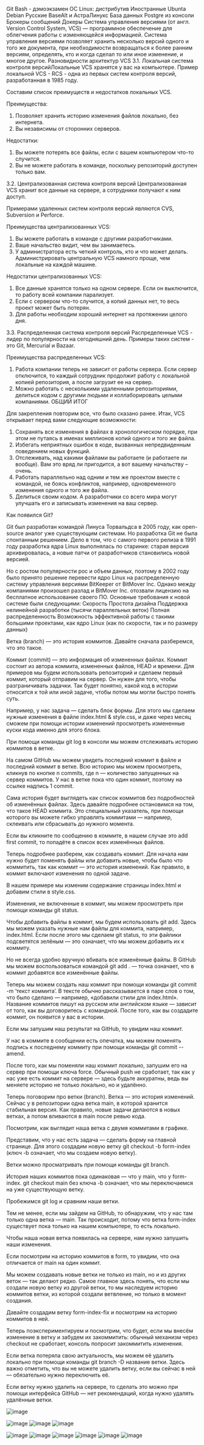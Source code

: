 Git Bash - дэмоэкзамен
OC Linux: дистрибутив Иностранные Ubunta Debian Русские BaseAlt и АстраЛинукс
База данных Postgre из консоли
Брокеры сообщений
Докеры
Система управления версиями (от англ. Version Control System, VCS) — программное обеспечение для облегчения работы с изменяющейся информацией. Система управления версиями позволяет хранить несколько версий одного и того же документа, при необходимости возвращаться к более ранним версиям, определять, кто и когда сделал то или иное изменение, и многое другое.
Разновидности архитектур VCS
3.1. Локальная система контроля версийЛокальные VCS хранятся у вас на компьютере. Пример локальной VCS - RCS - одна из первых систем контроля версий, разработанная в 1985 году.

Составим список преимуществ и недостатков локальных VCS.

Преимущества:
1. Позволяет хранить историю изменения файлов локально, без интернета.
2. Вы независимы от сторонних серверов.

Недостатки:
1. Вы можете потерять все файлы, если с вашем компьютером что-то случится.
2. Вы не можете работать в команде, поскольку репозиторий доступен только вам.

3.2. Централизованная система контроля версий
Централизованная VCS хранит все данные на сервере, а сотрудники получают к ним доступ.

Примерами удаленных систем контроля версий являются CVS, Subversion и Perforce.

Преимущества централизованных VCS:
1. Вы можете работать в команде с другими разработчиками.
2. Ваше начальство видит, чем вы занимаетесь.
3. У администратора есть четкий контроль, кто и что может делать. Администрировать центральную VCS намного проще, чем локальные на каждой машине.

Недостатки централизованных VCS:
1. Все данные хранятся только на одном сервере. Если он выключится, то работу всей компании парализует.
2. Если с сервером что-то случится, а копий данных нет, то весь проект может быть потерян.
3. Для работы необходим хороший интернет на протяжении целого дня.

3.3. Распределенная система контроля версий
Распределенные VCS - лидер по популярности на сегодняшний день. Примеры таких систем - это Git, Mercurial и Bazaar.

Преимущества распределенных VCS:
1. Работа компании теперь не зависит от работы сервера. Если сервер отключится, то каждый сотрудник продолжит работу с локальной копией репозитория, а после загрузит ее на сервер.
2. Можно работать с несколькими удаленными репозиториями, делиться кодом с другими людьми и коллаборировать целыми компаниями.
ОБЩИЙ ИТОГ

Для закрепления повторим все, что было сказано ранее. Итак, VCS открывает перед вами следующие возможности:

1. Сохранять все изменения в файлах в хронологическом порядке, при этом не путаясь в именах миллионов копий одного и того же файла.
2. Избегать неприятных ошибок в коде, вызванных непредвиденным поведением новых функций.
3. Отслеживать, над какими файлами вы работаете (и работаете ли вообще). Вам это вряд ли пригодится, а вот вашему начальству – очень.
4. Работать параллельно над одним и тем же проектом вместе с командой, не боясь конфликтов, например, одновременного изменения одного и того же файла.
5. Делиться своим кодом. А разработчики со всего мира могут улучшать его и записывать изменения на ваш сервер.

Как появился Git?

Git был разработан командой Линуса Торвальдса в 2005 году, как open-source аналог уже существующим системам. Но разработка Git не была спонтанным решением. Дело в том, что с самого первого релиза в 1991 году разработка ядра Linux выполнялась по старинке: старая версия архивировалась, а новые патчи от разработчиков становились новой версией.

Но с ростом популярности рос и объем данных, поэтому в 2002 году было принято решение перевести ядро Linux на распределенную систему управления версиями BitKeeper от BitMover Inc. Однако между компаниями произошел разлад и BitMover Inc. отозвали лицензию на бесплатное использование своего ПО.
Основные требования к новой системе были следующими:
Скорость
Простота дизайна
Поддержка нелинейной разработки (тысячи параллельных веток)
Полная распределенность
Возможность эффективной работы с такими большими проектами, как ядро Linux (как по скорости, так и по размеру данных)







Ветка (branch) — это история коммитов. Давайте сначала разберемся, что это такое.

Коммит (commit) — это информация об измененных файлах. Коммит состоит из автора коммита, измененных файлов, HEAD и времени. Для примеров мы будем использовать репозиторий и сделаем первый коммит, который отправим на сервер. Он нужен для того, чтобы разграничивать задачки. Так будет понятно, какой код в истории относится к той или иной задаче, чтобы потом мы могли быстро понять суть.

Например, у нас задача — сделать блок формы. Для этого мы сделаем нужные изменения в файле index.html & style.css, и даже через месяц сможем при помощи истории изменений просмотреть измененные куски кода именно для этого блока.

При помощи команды git log в консоли мы можем отслеживать историю коммитов в ветке.



На самом GitHub мы можем увидеть последний коммит в файле и последний коммит в ветке. Всю историю мы можем просмотреть, кликнув по кнопке n commits, где n — количество запущенных на сервер коммитов. У нас в ветке пока что один коммит, поэтому на ссылке надпись 1 commit.



Сама история будет выглядеть как список коммитов без подробностей об изменённых файлах. Здесь давайте подробнее остановимся на том, что такое HEAD коммита. Это специальный указатель, при помощи которого вы можете гибко управлять коммитами — например, склеивать или сбрасывать до нужного момента.



Если вы кликните по сообщению в коммите, в нашем случае это add first commit, то попадёте в список всех изменённых файлов.



Теперь подробнее разберем, как создавать коммит. Для начала нам нужно будет поменять файлы или добавить новые, чтобы было что коммитить, так как коммит — это история изменений. Как правило, в коммит включают изменения по одной задаче.

В нашем примере мы изменим содержание страницы index.html и добавим стили в style.css.



Изменения, не включенные в коммит, мы можем просмотреть при помощи команды git status.



Чтобы добавить файлы в коммит, мы будем использовать git add. Здесь мы можем указать нужные нам файлы для коммита, например, index.html. Если после этого мы сделаем git status, то эти файлики подсветятся зелёным — это означает, что мы можем добавить их к коммиту.



Но не всегда удобно вручную вбивать все изменённые файлы. В GitHub мы можем воспользоваться командой git add . — точка означает, что в коммит добавятся все изменённые файлы.



Теперь мы можем создать наш коммит при помощи команды git commit -m ‘текст коммита’. В тексте обычно рассказывается в паре слов о том, что было сделано — например, «добавили стили для index.html». Название коммитов пишут на русском или английском языке — зависит от того, как вы договоритесь с командной. После того, как вы создадите коммит, он появится у вас в истории.



Если мы запушим наш результат на GitHub, то увидим наш коммит.



У нас в коммите в сообщении есть опечатка, мы можем поменять подпись к последнему коммиту при помощи команды git commit --amend.





После того, как мы поменяли наш коммит локально, запушим его на сервер при помощи ключа force. Обычный push не сработает, так как у нас уже есть коммит на сервере — здесь будьте аккуратны, ведь вы меняете историю не только локально, но и удалённо.



Теперь поговорим про ветки (branch). Ветка — это история изменений. Сейчас у в репозитории одна ветка main, в которой хранится стабильная версия. Как правило, новые задачи делаются в новых ветках, а потом вливаются в main после ревью кода.

Посмотрим, как выглядит наша ветка с двумя коммитами в графике.



Представим, что у нас есть задача — сделать форму на главной странице. Для этого создадим новую ветку git checkout -b form-index (ключ -b означает, что мы создаем новую ветку).

Ветки можно просматривать при помощи команды git branch.



История наших коммитов пока одинаковая — что у main, что у form-index. git checkout main без ключа -b означает, что мы переключаемся на уже существующую ветку.

Пробежимся git log и сравним наши ветки.



Тем не менее, если мы зайдем на GitHub, то обнаружим, что у нас там только одна ветка — main. Так происходит, потому что ветка form-index существует пока только на нашем компьютере, то есть локально.

 

Чтобы наша новая ветка появилась на сервере, нам нужно запушить наши изменения.





Если посмотрим на историю коммитов в form, то увидим, что она отличается от main на один коммит.



Мы можем создавать новые ветки не только из main, но и из других веток — так делают редко. Самое главное здесь понять, что если мы создали новую ветку из другой ветки, то мы наследуем историю коммитов ветки, из которой создали ветвление, но только в момент создания.

Давайте создадим ветку form-index-fix и посмотрим на историю коммитов в ней.



Теперь поэкспериментируем и посмотрим, что будет, если мы внесём изменение в ветку и забудем их закоммитить: обычный механизм через checkout не сработает, консоль попросит закоммитить изменения.



Если ветка потеряла свою актуальность, мы можем её удалить локально при помощи команды git branch -D название ветки. Здесь важно отметить, что вы не можете удалить ветку, если вы сейчас в ней — обязательно нужно переключить её.



Если ветку нужно удалить на сервере, то сделать это можно при помощи интерфейса GitHub — нет рекомендаций, когда нужно удалять удалённые ветки.


![image](https://user-images.githubusercontent.com/97594290/188803797-9718c718-2a82-4314-b0e7-d884adc25feb.png)<br/>


![image](https://user-images.githubusercontent.com/112687883/197966281-076b8ef9-98c5-41dd-87df-efab2869e570.png)
![image](https://user-images.githubusercontent.com/112687883/197967998-42f9fd12-0945-4e2e-80cc-d73af4869af0.png)
![image](https://user-images.githubusercontent.com/112687883/197968101-5458596e-0bca-402f-8e35-02d20fcf77df.png)

![image](https://user-images.githubusercontent.com/112687883/197968143-37983b25-474c-4860-8341-84f749ecafbc.png)
![image](https://user-images.githubusercontent.com/112687883/197968187-57177b6c-f2f3-44a5-b988-49e6ebf58fec.png)
![image](https://user-images.githubusercontent.com/112687883/197968283-747499a9-5b02-4a4a-89ab-0b6d3d226e71.png)
![image](https://user-images.githubusercontent.com/112687883/197968332-8fb91ffd-1bb7-43ed-b825-6cb2e270f524.png)
![image](https://user-images.githubusercontent.com/112687883/198238316-a7480203-8ccc-4d0a-ad19-c4956ef0337b.png)
![image](https://user-images.githubusercontent.com/112687883/198532675-ec0f45bd-e05b-4f8c-ba1c-94b72ff6744d.png)











